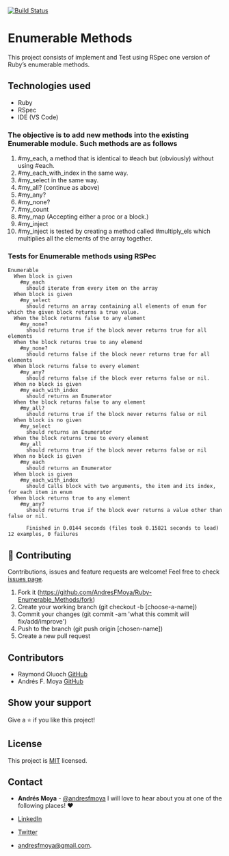 [![Build Status](https://travis-ci.org/AndresFMoya/Ruby-Enumerable_Methods.svg?branch=master)](https://travis-ci.org/AndresFMoya/Ruby-Enumerable_Methods)

# Enumerable Methods

This project consists of implement and Test using RSpec one version of Ruby’s enumerable methods.

## Technologies used

- Ruby
- RSpec
- IDE (VS Code)

### The objective is to add new methods into the existing Enumerable module. Such methods are as follows

1. #my_each, a method that is identical to #each but (obviously) without using #each.
2. #my_each_with_index in the same way.
3. #my_select in the same way.
4. #my_all? (continue as above)
5. #my_any?
6. #my_none?
7. #my_count
8. #my_map (Accepting either a proc or a block.)
9. #my_inject
10. #my_inject is tested by creating a method called #multiply_els which multiplies all the elements of the array together.

### Tests for Enumerable methods using RSPec

```
Enumerable
  When block is given
    #my_each
      should iterate from every item on the array
  When block is given
    #my_select
      should returns an array containing all elements of enum for which the given block returns a true value.
  When the block returns false to any element
    #my_none?
      should returns true if the block never returns true for all elements
  When the block returns true to any elemend
    #my_none?
      should returns false if the block never returns true for all elements
  When block returns false to every element
    #my_any?
      should returns false if the block ever returns false or nil.
  When no block is given
    #my_each_with_index
      should returns an Enumerator
  When the block returns false to any element
    #my_all?
      should returns true if the block never returns false or nil
  When block is no given
    #my_select
      should returns an Enumerator
  When the block returns true to every element
    #my_all
      should returns true if the block never returns false or nil
  When no block is given
    #my_each
      should returns an Enumerator
  When block is given
    #my_each_with_index
      should Calls block with two arguments, the item and its index, for each item in enum
  When block returns true to any element
    #my_any?
      should returns true if the block ever returns a value other than false or nil.

      Finished in 0.0144 seconds (files took 0.15821 seconds to load) 12 examples, 0 failures
```


## 🤝 Contributing

Contributions, issues and feature requests are welcome! Feel free to check [issues page](https://github.com/AndresFMoya/Ruby-Enumerable_Methods/issues).

1. Fork it (https://github.com/AndresFMoya/Ruby-Enumerable_Methods/fork)
2. Create your working branch (git checkout -b [choose-a-name])
3. Commit your changes (git commit -am 'what this commit will fix/add/improve')
4. Push to the branch (git push origin [chosen-name])
5. Create a new pull request


## Contributors

- Raymond Oluoch [GitHub](https://github.com/rOluochKe)
- Andrés F. Moya [GitHub](https://github.com/AndresFMoya)


## Show your support

Give a ⭐️ if you like this project!


## License

This project is [MIT](https://github.com/AndresFMoya/Ruby-Enumerable_Methods/blob/develop/LICENSE) licensed.


## Contact
- **Andrés Moya** - [@andresfmoya](https://github.com/andresfmoya) I will love to hear about you at one of the following places! :heart:

- [LinkedIn](https://www.linkedin.com/in/andres-f-moya/)
- [Twitter](https://www.twitter.com/andmedev/) 
- <andresfmoya@gmail.com>.
